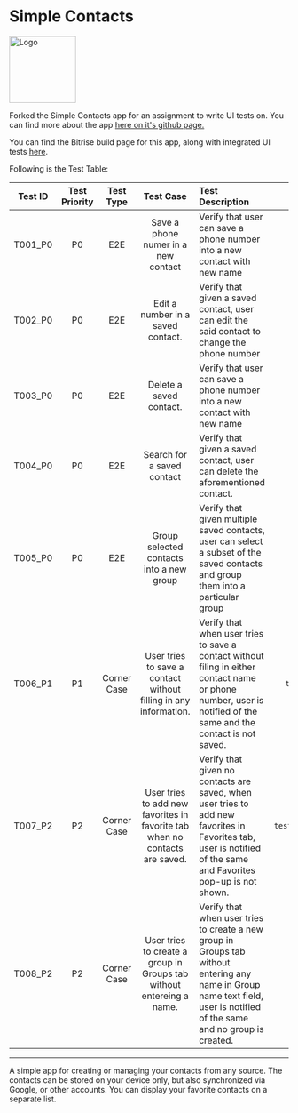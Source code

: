 # Simple Contacts

<img alt="Logo" src="fastlane/metadata/android/en-US/images/icon.png" width="120" />

Forked the Simple Contacts app for an assignment to write UI tests on. You can find more about 
the app <a href='https://github.com/SimpleMobileTools/Simple-Contacts'>here on it's github page.</a>

You can find the Bitrise build page for this app, along with integrated UI tests <a href='https://app.bitrise.io/app/9c43abc294548403'>here</a>.

Following is the Test Table: 

| Test ID  | Test Priority | Test Type | Test Case | Test Description| Test Method |
|:-------------:|:-------------:|:-------------:|:-------------:|:-------------|:-------------:|
| T001_P0 | P0 | E2E | Save a phone numer in a new contact | Verify that user can save a phone number into a new contact with new name | `test_E2E_AddContactToContactsList` |
| T002_P0 | P0 | E2E | Edit a number in a saved contact. | Verify that given a saved contact, user can edit the said contact to change the phone number | `test_E2E_EditContactInContactsList` |
| T003_P0 | P0 | E2E | Delete a saved contact. | Verify that user can save a phone number into a new contact with new name | `test_E2E_DeleteContactInContactsList` |
| T004_P0 | P0 | E2E | Search for a saved contact | Verify that given a saved contact, user can delete the aforementioned contact. | `test_E2E_SearchContactInContactsList` |
| T005_P0 | P0 | E2E | Group selected contacts into a new group | Verify that given multiple saved contacts, user can select a subset of the saved contacts and group them into a particular group | `test_E2E_ContactGroupingInContactsList` |
| T006_P1 | P1 | Corner Case | User tries to save a contact without filling in any information. | Verify that when user tries to save a contact without filing in either contact name or phone number, user is notified of the same and the contact is not saved. | `test_CornerCase_SaveContactWithoutAnyInfo` |
| T007_P2 | P2 | Corner Case | User tries to add new favorites in favorite tab when no contacts are saved. | Verify that given no contacts are saved, when user tries to add new favorites in Favorites tab, user is notified of the same and Favorites pop-up is not shown. | `test_CornerCase_AddFavoriteWhenNoContactsSaved` |
| T008_P2 | P2 | Corner Case | User tries to create a group in Groups tab without entereing a name. | Verify that when user tries to create a new group in Groups tab without entering any name in Group name text field, user is notified of the same and no group is created. | `test_CornerCase_AddNewGroupWithoutName` |



---

A simple app for creating or managing your contacts from any source. The contacts can be stored on your device only, but also synchronized via Google, or other accounts. You can display your favorite contacts on a separate list.